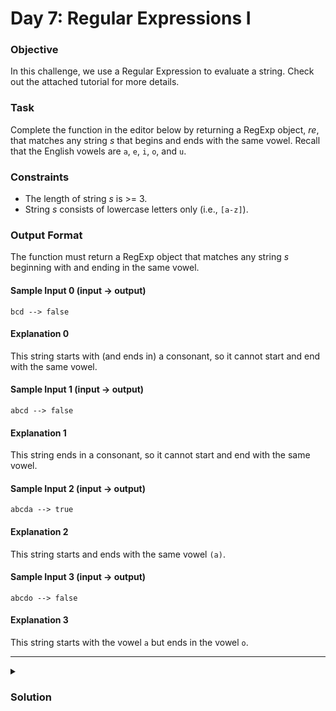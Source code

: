 # Day 7: Regular Expressions I

### **Objective**

In this challenge, we use a Regular Expression to evaluate a string. Check out the attached tutorial for more details.

### **Task**

Complete the function in the editor below by returning a RegExp object, _re_, that matches any string _s_ that begins and ends with the same vowel. Recall that the English vowels are `a`, `e`, `i`, `o`, and `u`.

### **Constraints**

- The length of string _s_ is >= 3.
- String _s_ consists of lowercase letters only (i.e., `[a-z]`).

### **Output Format**

The function must return a RegExp object that matches any string _s_ beginning with and ending in the same vowel.

#### Sample Input 0 (input -> output)

```
bcd --> false
```

#### Explanation 0

This string starts with (and ends in) a consonant, so it cannot start and end with the same vowel.

#### Sample Input 1 (input -> output)

```
abcd --> false
```

#### Explanation 1

This string ends in a consonant, so it cannot start and end with the same vowel.

#### Sample Input 2 (input -> output)

```
abcda --> true
```

#### Explanation 2

This string starts and ends with the same vowel `(a)`.

#### Sample Input 3 (input -> output)

```
abcdo --> false
```

#### Explanation 3

This string starts with the vowel `a` but ends in the vowel `o`.

<hr>

<details>
  <summary>
    <h3>Solution</h3>
  </summary>

```js
function regexVar() {
  /*
   * Declare a RegExp object variable named 're'
   * It must match a string that starts and ends with the same vowel (i.e., {a, e, i, o, u})
   */

  const re = /^(.).*\1$/;
  /*
   * Do not remove the return statement
   */
  return re;
}

</details>



```
